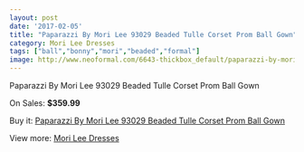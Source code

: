 ```yaml
---
layout: post
date: '2017-02-05'
title: "Paparazzi By Mori Lee 93029 Beaded Tulle Corset Prom Ball Gown"
category: Mori Lee Dresses
tags: ["ball","bonny","mori","beaded","formal"]
image: http://www.neoformal.com/6643-thickbox_default/paparazzi-by-mori-lee-93029-beaded-tulle-corset-prom-ball-gown.jpg
---
```

Paparazzi By Mori Lee 93029 Beaded Tulle Corset Prom Ball Gown

On Sales: **$359.99**
<a href="https://www.neoformal.com/en/mori-lee-dresses/2406-paparazzi-by-mori-lee-93029-beaded-tulle-corset-prom-ball-gown.html"><amp-img layout="responsive" width="600" height="600" src="//www.neoformal.com/6643-thickbox_default/paparazzi-by-mori-lee-93029-beaded-tulle-corset-prom-ball-gown.jpg" alt="Paparazzi By Mori Lee 93029 Beaded Tulle Corset Prom Ball Gown 0" /></a>
<a href="https://www.neoformal.com/en/mori-lee-dresses/2406-paparazzi-by-mori-lee-93029-beaded-tulle-corset-prom-ball-gown.html"><amp-img layout="responsive" width="600" height="600" src="//www.neoformal.com/6644-thickbox_default/paparazzi-by-mori-lee-93029-beaded-tulle-corset-prom-ball-gown.jpg" alt="Paparazzi By Mori Lee 93029 Beaded Tulle Corset Prom Ball Gown 1" /></a>
<a href="https://www.neoformal.com/en/mori-lee-dresses/2406-paparazzi-by-mori-lee-93029-beaded-tulle-corset-prom-ball-gown.html"><amp-img layout="responsive" width="600" height="600" src="//www.neoformal.com/6645-thickbox_default/paparazzi-by-mori-lee-93029-beaded-tulle-corset-prom-ball-gown.jpg" alt="Paparazzi By Mori Lee 93029 Beaded Tulle Corset Prom Ball Gown 2" /></a>
<a href="https://www.neoformal.com/en/mori-lee-dresses/2406-paparazzi-by-mori-lee-93029-beaded-tulle-corset-prom-ball-gown.html"><amp-img layout="responsive" width="600" height="600" src="//www.neoformal.com/6646-thickbox_default/paparazzi-by-mori-lee-93029-beaded-tulle-corset-prom-ball-gown.jpg" alt="Paparazzi By Mori Lee 93029 Beaded Tulle Corset Prom Ball Gown 3" /></a>

Buy it: [Paparazzi By Mori Lee 93029 Beaded Tulle Corset Prom Ball Gown](https://www.neoformal.com/en/mori-lee-dresses/2406-paparazzi-by-mori-lee-93029-beaded-tulle-corset-prom-ball-gown.html "Paparazzi By Mori Lee 93029 Beaded Tulle Corset Prom Ball Gown")

View more: [Mori Lee Dresses](https://www.neoformal.com/en/22-mori-lee-dresses "Mori Lee Dresses")
